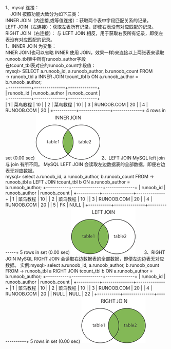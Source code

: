 1、mysql 连接：<br/>
      JOIN 按照功能大致分为如下三类：<br/>
            INNER JOIN（内连接,或等值连接）：获取两个表中字段匹配关系的记录。<br/>
            LEFT JOIN（左连接）：获取左表所有记录，即使右表没有对应匹配的记录。<br/>
            RIGHT JOIN（右连接）： 与 LEFT JOIN 相反，用于获取右表所有记录，即使左表没有对应匹配的记录。<br/>
      1、INNER JOIN 为交集：<br/>
            NNER JOIN(也可以省略 INNER 使用 JOIN，效果一样)来连接以上两张表来读取runoob_tbl表中所有runoob_author字段<br/>
            在tcount_tbl表对应的runoob_count字段值：<br/>
                mysql> SELECT a.runoob_id, a.runoob_author, b.runoob_count FROM<br/>
                    -> runoob_tbl a INNER JOIN tcount_tbl b ON a.runoob_author = b.runoob_author;<br/>
                +-----------+---------------+--------------+<br/>
                | runoob_id | runoob_author | runoob_count |<br/>
                +-----------+---------------+--------------+<br/>
                |         1 | 菜鸟教程      |           10 |
                |         2 | 菜鸟教程      |           10 |
                |         3 | RUNOOB.COM    |           20 |
                |         4 | RUNOOB.COM    |           20 |
                +-----------+---------------+--------------+
                4 rows in set (0.00 sec) 
                ![image img_innerjoin.gif](https://github.com/fenglinupc/HelloWorld/blob/master/img-folder/img_innerjoin.gif)
       2、LEFT JOIN
              MySQL left join 与 join 有所不同。 MySQL LEFT JOIN 会读取左边数据表的全部数据，即便右边表无对应数据。   
              mysql> select a.runoob_id, a.runoob_author, b.runoob_count FROM
                  -> runoob_tbl a LEFT JOIN tcount_tbl b ON a.runoob_author = b.runoob_author;
                        +-----------+---------------+--------------+
                        | runoob_id | runoob_author | runoob_count |
                        +-----------+---------------+--------------+
                        |         1 | 菜鸟教程      |           10 |
                        |         2 | 菜鸟教程      |           10 |
                        |         3 | RUNOOB.COM    |           20 |
                        |         4 | RUNOOB.COM    |           20 |
                        |         5 | FK            |         NULL |
                        +-----------+---------------+--------------+
                        5 rows in set (0.00 sec)
                ![image img_innerjoin.gif](https://github.com/fenglinupc/HelloWorld/blob/master/img-folder/img_leftjoin.gif)
        3、RIGHT JOIN
             MySQL RIGHT JOIN 会读取右边数据表的全部数据，即便左边边表无对应数据。
             实例:mysql> select a.runoob_id, a.runoob_author, b.runoob_count FROM
                      -> runoob_tbl a RIGHT JOIN tcount_tbl b ON a.runoob_author = b.runoob_author;
                        +-----------+---------------+--------------+
                        | runoob_id | runoob_author | runoob_count |
                        +-----------+---------------+--------------+
                        |         1 | 菜鸟教程      |           10 |
                        |         2 | 菜鸟教程      |           10 |
                        |         3 | RUNOOB.COM    |           20 |
                        |         4 | RUNOOB.COM    |           20 |
                        |      NULL | NULL          |           22 |
                        +-----------+---------------+--------------+
                        5 rows in set (0.00 sec)
                ![image img_innerjoin.gif](https://github.com/fenglinupc/HelloWorld/blob/master/img-folder/img_rightjoin.gif)
